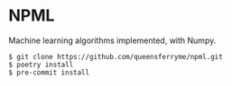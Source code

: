 # NPML

Machine learning algorithms implemented, with Numpy.

```shell
$ git clone https://github.com/queensferryme/npml.git
$ poetry install
$ pre-commit install
```
